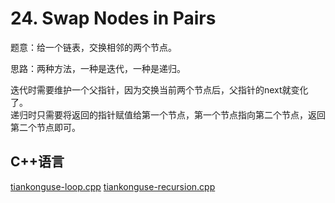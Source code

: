# 24. Swap Nodes in Pairs

题意：给一个链表，交换相邻的两个节点。   


思路：两种方法，一种是迭代，一种是递归。  


迭代时需要维护一个父指针，因为交换当前两个节点后，父指针的next就变化了。  
递归时只需要将返回的指针赋值给第一个节点，第一个节点指向第二个节点，返回第二个节点即可。  


## C++语言  

[tiankonguse-loop.cpp](./tiankonguse-loop.cpp)
[tiankonguse-recursion.cpp](./tiankonguse-recursion.cpp)



